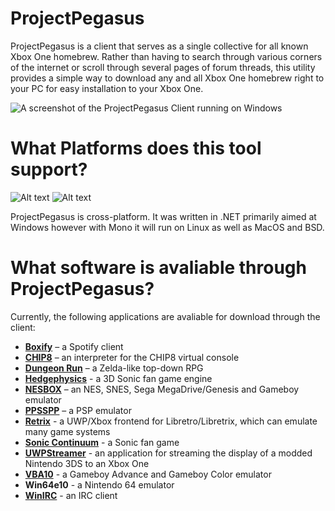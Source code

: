 
# ProjectPegasus
ProjectPegasus is a client that serves as a single collective for
all known Xbox One homebrew. Rather than having to search through various corners
of the internet or scroll through several pages of forum threads, this utility provides a
simple way to download any and all Xbox One homebrew right to your PC for easy installation
to your Xbox One. 

![A screenshot of the ProjectPegasus Client running on Windows](https://upload.vstanced.com/images/2017/09/21/mr4.png "ProjectPegasus")

# What Platforms does this tool support?
![Alt text](http://itsegment.net/wp-content/uploads/2017/01/linux-windows-mac.png "ProjectPegasus")
![Alt text](https://cn.pling.com/img//hive/content-pre1/112422-1.png "ProjectPegasus")

ProjectPegasus is cross-platform. It was written in .NET primarily aimed at Windows however with 
Mono it will run on Linux as well as MacOS and BSD.

# What software is avaliable through ProjectPegasus?
Currently, the following applications are avaliable for download through the client:
  - [**Boxify**](https://github.com/aboe026/boxify) – a Spotify client
  - [**CHIP8**](https://github.com/wiired24/Chip8_XboxOne) – an interpreter for the CHIP8 virtual console
  - [**Dungeon Run**](https://github.com/MrGrak/DungeonRun) – a Zelda-like top-down RPG
  - [**Hedgephysics**](https://github.com/superusercode/HedgePhysics) - a 3D Sonic fan game engine
  - [**NESBOX**](https://github.com/nesbox/emulator) – an NES, SNES, Sega MegaDrive/Genesis and Gameboy emulator
  - [**PPSSPP**](https://github.com/hrydgard/ppsspp) – a PSP emulator
  - [**Retrix**](https://github.com/Aftnet/RetriX) - a UWP/Xbox frontend for Libretro/Libretrix, which can emulate many game systems
  - [**Sonic Continuum**](https://www.youtube.com/watch?v=6EqL9EbNQWU) - a Sonic fan game
  - [**UWPStreamer**](https://github.com/toolboc/UWPStreamer) - an application for streaming the display of a modded Nintendo 3DS to an Xbox One
  - [**VBA10**](https://github.com/duchuule/vba10) - a Gameboy Advance and Gameboy Color emulator
  - **Win64e10** - a Nintendo 64 emulator
  - [**WinIRC**](https://github.com/rymate1234/WinIRC) - an IRC client
  
